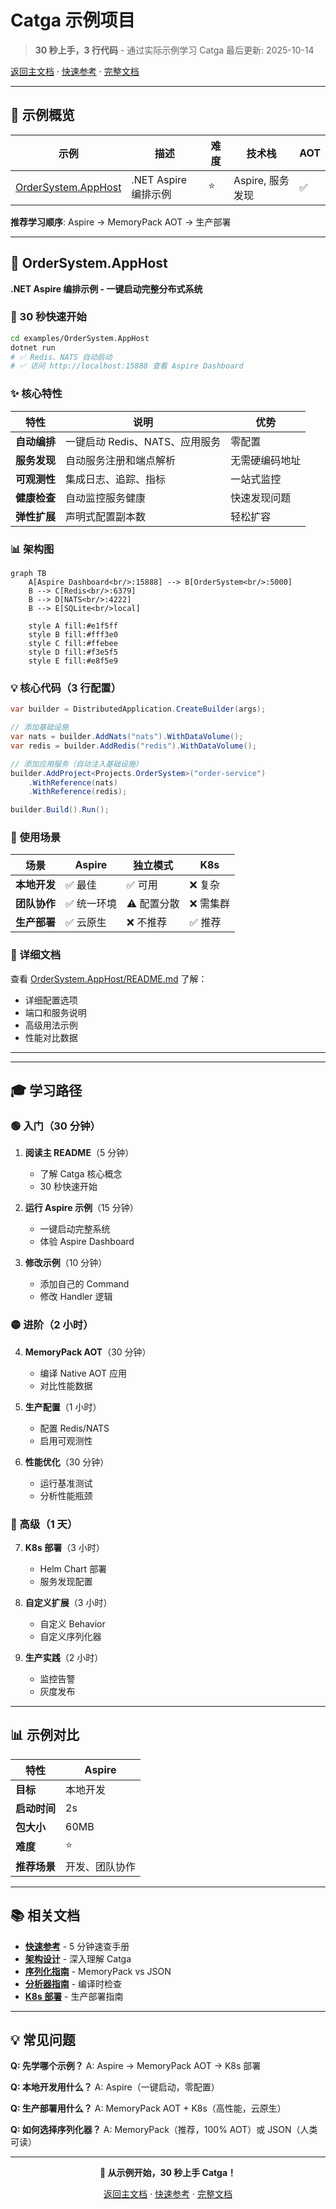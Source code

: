 # Catga 示例项目

> **30 秒上手，3 行代码** - 通过实际示例学习 Catga
> 最后更新: 2025-10-14

[返回主文档](../README.md) · [快速参考](../QUICK-REFERENCE.md) · [完整文档](../docs/README.md)

---

## 🎯 示例概览

| 示例 | 描述 | 难度 | 技术栈 | AOT |
|------|------|------|--------|-----|
| [OrderSystem.AppHost](#-ordersystemapphost) | .NET Aspire 编排示例 | ⭐ | Aspire, 服务发现 | ✅ |

**推荐学习顺序**: Aspire → MemoryPack AOT → 生产部署

---

## 🎨 OrderSystem.AppHost

**.NET Aspire 编排示例 - 一键启动完整分布式系统**

### 🚀 30 秒快速开始

```bash
cd examples/OrderSystem.AppHost
dotnet run
# ✅ Redis、NATS 自动启动
# ✅ 访问 http://localhost:15888 查看 Aspire Dashboard
```

### ✨ 核心特性

| 特性 | 说明 | 优势 |
|------|------|------|
| **自动编排** | 一键启动 Redis、NATS、应用服务 | 零配置 |
| **服务发现** | 自动服务注册和端点解析 | 无需硬编码地址 |
| **可观测性** | 集成日志、追踪、指标 | 一站式监控 |
| **健康检查** | 自动监控服务健康 | 快速发现问题 |
| **弹性扩展** | 声明式配置副本数 | 轻松扩容 |

### 📊 架构图

```mermaid
graph TB
    A[Aspire Dashboard<br/>:15888] --> B[OrderSystem<br/>:5000]
    B --> C[Redis<br/>:6379]
    B --> D[NATS<br/>:4222]
    B --> E[SQLite<br/>local]

    style A fill:#e1f5ff
    style B fill:#fff3e0
    style C fill:#ffebee
    style D fill:#f3e5f5
    style E fill:#e8f5e9
```

### 💡 核心代码（3 行配置）

```csharp
var builder = DistributedApplication.CreateBuilder(args);

// 添加基础设施
var nats = builder.AddNats("nats").WithDataVolume();
var redis = builder.AddRedis("redis").WithDataVolume();

// 添加应用服务（自动注入基础设施）
builder.AddProject<Projects.OrderSystem>("order-service")
    .WithReference(nats)
    .WithReference(redis);

builder.Build().Run();
```

### 🎯 使用场景

| 场景 | Aspire | 独立模式 | K8s |
|------|--------|---------|-----|
| **本地开发** | ✅ 最佳 | ✅ 可用 | ❌ 复杂 |
| **团队协作** | ✅ 统一环境 | ⚠️ 配置分散 | ❌ 需集群 |
| **生产部署** | ✅ 云原生 | ❌ 不推荐 | ✅ 推荐 |

### 📖 详细文档

查看 [OrderSystem.AppHost/README.md](OrderSystem.AppHost/README.md) 了解：
- 详细配置选项
- 端口和服务说明
- 高级用法示例
- 性能对比数据

---

<!-- 仅保留 OrderSystem 示例，移除其他示例 -->

---

## 🎓 学习路径

### 🟢 入门（30 分钟）

1. **阅读主 README**（5 分钟）
   - 了解 Catga 核心概念
   - 30 秒快速开始

2. **运行 Aspire 示例**（15 分钟）
   - 一键启动完整系统
   - 体验 Aspire Dashboard

3. **修改示例**（10 分钟）
   - 添加自己的 Command
   - 修改 Handler 逻辑

### 🟡 进阶（2 小时）

4. **MemoryPack AOT**（30 分钟）
   - 编译 Native AOT 应用
   - 对比性能数据

5. **生产配置**（1 小时）
   - 配置 Redis/NATS
   - 启用可观测性

6. **性能优化**（30 分钟）
   - 运行基准测试
   - 分析性能瓶颈

### 🔴 高级（1 天）

7. **K8s 部署**（3 小时）
   - Helm Chart 部署
   - 服务发现配置

8. **自定义扩展**（3 小时）
   - 自定义 Behavior
   - 自定义序列化器

9. **生产实践**（2 小时）
   - 监控告警
   - 灰度发布

---

## 📊 示例对比

| 特性 | Aspire |
|------|--------|
| **目标** | 本地开发 |
| **启动时间** | 2s |
| **包大小** | 60MB |
| **难度** | ⭐ |
| **推荐场景** | 开发、团队协作 |

---

## 📚 相关文档

- **[快速参考](../QUICK-REFERENCE.md)** - 5 分钟速查手册
- **[架构设计](../docs/architecture/ARCHITECTURE.md)** - 深入理解 Catga
- **[序列化指南](../docs/guides/serialization.md)** - MemoryPack vs JSON
- **[分析器指南](../docs/guides/analyzers.md)** - 编译时检查
- **[K8s 部署](../docs/deployment/kubernetes.md)** - 生产部署指南

---

## 💡 常见问题

**Q: 先学哪个示例？**
A: Aspire → MemoryPack AOT → K8s 部署

**Q: 本地开发用什么？**
A: Aspire（一键启动，零配置）

**Q: 生产部署用什么？**
A: MemoryPack AOT + K8s（高性能，云原生）

**Q: 如何选择序列化器？**
A: MemoryPack（推荐，100% AOT）或 JSON（人类可读）

---

<div align="center">

**🚀 从示例开始，30 秒上手 Catga！**

[返回主文档](../README.md) · [快速参考](../QUICK-REFERENCE.md) · [完整文档](../docs/README.md)

</div>
